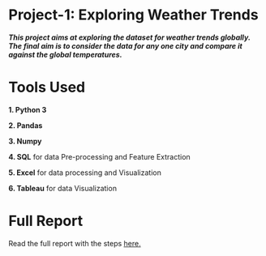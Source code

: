 # Project-1: Exploring Weather Trends

***This project aims at exploring the dataset for weather trends globally. The final aim is to consider the data for any one city and compare it against the global temperatures.***

# Tools Used

**1. Python 3**

**2. Pandas**

**3. Numpy**

**4. SQL** for data Pre-processing and Feature Extraction

**5. Excel** for data processing and Visualization

**6. Tableau** for data Visualization

# Full Report

Read the full report with the steps [here.](https://github.com/anujdutt9/Data-Analyst-Nanodegree/blob/master/Exploring%20Weather%20Trends/Explore%20Weather%20Trends.pdf)
